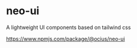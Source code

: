 # neo-ui
A lightweight UI components based on tailwind css

https://www.npmjs.com/package/@ocius/neo-ui
